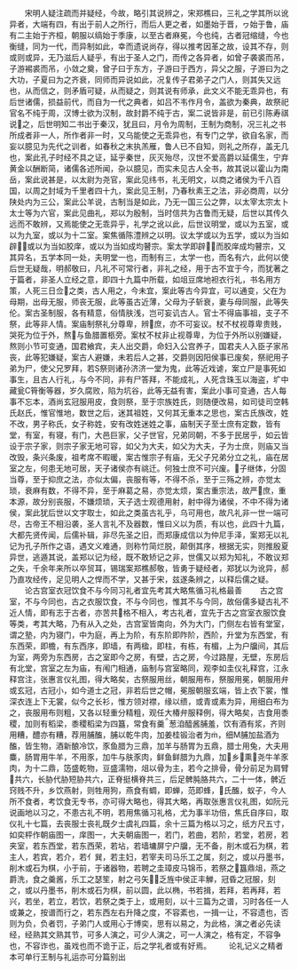 <!-- { "loadSidebar": true } -->
　　宋明人疑注疏而并疑经，今故，略引其说辨之，宋郑樵曰，三礼之学其所以讹异者，大端有四，有出于前人之所行，而后人更之者，如墨始于晋，ヮ始于鲁，庙有二主始于齐桓，朝服以缟始于季康，以至古者麻冕，今也纯，古者冠缩缝，今也衡缝，同为一代，而异制如此，幸而遗说尚存，得以推考因革之故，设其不存，则或则或异，无乃滋后人疑乎，有出于圣人之门，而传之各异者，如曾子袭裘而吊，子游裼裘而吊，小敛之奠，曾子曰于东方，子游曰于西方，异父之服，子游曰为之大功，子夏曰为之齐衰，同师而异说如此，况复传子君弟子之门人，则其失又远也，从而信之，则矛盾可疑，从而疑之，则其说有师承，此文义不能无乖异也，有后世诸儒，损益前代，而自为一代之典者，如吕不韦作月令，盖欲为秦典，故祭祀官名不纯于周，汉博士欲为汉制，故封爵不纯于古，案二说皆非是，前已引陈寿祺说之，后世明知二书出于秦汉，犹且曰，月令为周制，王制为商制，况三礼之书所成者非一人，所作者非一时，又乌能使之无乖异也，有专门之学，欲自名家，而妄以臆见为先代之训者，如春秋之末执羔雁，鲁人已不自知，则礼之所存，盖无几也，案此孔子时经不具之证，延乎秦世，灰灭殆尽，汉世不爱高爵以延儒生，宁弃黄金以酬断简，诸儒各述所闻，杂以臆见，而实未见古人全书，故其说以霍山为南岳，案此说甚是，以太尉为尧官，案此见纬书，礼无明文，以商之诸侯为千八百国，以周之封域为千里者四十九，案此见王制，乃春秋素王之法，非必商周，以分陕处内为三公，案此公羊说，古制当是如此，乃无一国三公之弊，以太宰太宗太卜太士等为六官，案此见曲礼，郑以为殷制，当时信共为古鲁而无疑，后世以其传久远而不敢辨，又焉能使之无乖异乎，礼学之讹以此，后世议明堂，或以为五室，或以为九室，或以为十二室。案焦循陈澧辨之以明。议太学或以为五学，或以为当如辟，或以为当如胶庠，或以为当如成均瞽宗。案太学即辟，而胶庠成均瞽宗，又其异名，五学本同一处，夫明堂一也，而制有三，太学一也，而名有六，此何以使后世无疑哉，明郝敬曰，凡礼不可常行者，非礼之经，用于古不宜于今，而犹著之于篇者，非圣人立经之意，即四十九篇中所载，如俎豆席地袒衣行礼，书名用方策，人死三日佥之类，古人用之，今未宜，案此等古今异宜，可以通变，父在为母期，出母无服，师丧无服，此等虽古近薄，父母为子斩衰，妻与母同服，此等失伦。案古圣制服，各有精意，俗情肤浅，岂可妄讥古人。官士不得庙事祖，支子不祭，此等非人情。案庙制祭礼分尊卑，辨庶，亦不可妄议。杖不杖视尊卑贵贱，哭死为位于外，熬与鱼腊置柩旁。案杖不杖非止视尊卑，为位于外所以别嫌疑，熬则小节可变通，国君飨宾，夫人出交爵，命妇入公宫养子，国君夫人入臣子家吊丧，此等犯嫌疑，案古人避嫌，未若后人之甚，交爵则因阳侯事已废矣，祭祀用子弟为尸，使父兄罗拜，若祭则诸孙济济一堂为鬼，此等近戏谑，案立尸是事死如事生，且古人行礼，与今不同，非有尸答拜，不能成礼，人死含珠玉以海盗，圹中藏瓮С筲衡等器，岁久腐败，陷为坑谷，此等无益有害，案此小事可变通，古人每事不忘本，酒尚玄冠服用皮，食则祭，至于宗族姓氏，则随便改易，如司徒司空韩氏赵氏，惟官惟地，数世之后，迷其祖姓，又何其无重本之思也，案古氏族改，姓不改，男子称氏，女子称姓，安有改姓迷姓之事，庙制天子至士庶有定数，皆有堂，有室，有寝，有门，大邑巨家，父子世官，兄弟同朝，不多于民居乎，如云皆设于宗子家，则宗子家无地可容，如父为大夫，如父为大夫，子为士庶，则庙又当改毁，条兴条废，祖考席不暇暖，案古惟宗子有庙，无父子兄弟分立之礼，庙在居室之左，何患无地可居，天子诸侯亦有祧迁。何独士庶不可兴废。子继体，分固当尊，至于抑庶之法，亦似太偏，丧服有等，不得不杀，至于三殇之辨，亦觉太琐，衰麻有数，不得不异，至于麻葛之易，亦觉太烦，案古重宗法，故严庶，重本源，故分别丧服，不嫌烦琐，天子选士观德用射，射中得为诸侯，不中不得为诸侯，案此犹后世以文字取士，如此之类虽古礼乎，乌可用也，故凡礼非一世一端可尽，古帝王不相沿袭，圣人言礼不及器数，惟曰义以为质，有以也，此四十九篇，大都先贤传闻，后儒补辑，非尽先圣之旧，而郑康成信以为仲尼手泽，案郑无以礼记为孔子所作之语，遇文义难通，则称竹简烂脱，颠倒其序，根据无实，则推殷夏异世，逃遁其说，盖郑以记为经，既不敢矫记之非，世儒又以郑为知礼，不敢议郑之失，千余年来所以卒贸耳，锡瑞案郑樵郝敬，皆勇于疑经者，郑犹以为讹异，郝乃直攻经传，足见明人之悍而不学，又甚于宋，兹遂条辨之，以释后儒之疑。
　　论古宫室衣冠饮食不与今同习礼者宜先考其大略焦循习礼格最善
　　古之宫室，不与今同也，古之衣服饮食，不与今同也，惟其不与今同，故俗儒多疑古礼不近人情，即有志于古者，亦苦共格不相入，考古礼者，宜先于古之宫室衣服饮食等类，考其大略，乃有从入之处，古宫室皆南向，外为大门，门侧左右皆有堂室，谓之塾，内为寝门，中为庭，再上为阶，有东阶即阼阶，西阶，升堂为东西堂，有东西荣，即檐，有东西序，即墙，有两楹，即柱，有栋，有楣，上为户牖间，其后为室，两旁为东西房，古之室即今之房，有壁，古之房，今过路屋，无壁，东房后有北堂，宫室之左为庙，有闱门相通，庙制与宫室略同，观李如圭仪礼释宫，江永释宫注，张惠言仪礼图，得大略矣，古祭服用丝，朝服用布，祭服用冕，朝服用弁或玄冠，古冠小，如今道士之冠，非若后世之帽，冕服朝服玄端，皆上衣下裳，惟深衣连上下无裳，似今之长衫，惟方领对襟，缘以缋，或青或素为异，用细白布为之，丧服用布则粗，又各以轻重分精粗，观任大椿弁服释例，得大略矣，古食用黍稷，加则有稻梁，黍稷稻梁为四簋，常食有羹葱洎醯酱脯羞，饮有酒有浆，齐则用糟，醴亦有糟，荐用脯醢，脯以乾牛肉，加姜桂锻治者为，细М脯加盐酒为醢，皆生物，酒新酿冷饮，豕鱼腊为三鼎，加羊与肠胃为五鼎，腊士用兔，大夫用麋，肠胃用牛羊，不用豕，加牛与肤豕肉，鲜鱼鲜腊为九鼎，加乡熏尧牛羊豕肉，为十二鼎，笾盛乾物，豆盛濡物，俎以骨为主，若今之排骨，骨分前足为肩臂共六，长胁代胁短胁共六，正脊挺横脊共三，后足髀肫胳共六，二十一体，髀近窍贱不升，乡饮燕射，则牲用狗，燕食有蜩，即蝉，范即蜂，氏醢，蚁子，今人所不食者，考饮食无专书，亦可得大略也，得其大略，再取张惠言仪礼图，如阮元说画地以习之，不患古礼不明，若用焦循习礼格，尤为事半功倍，焦氏自序曰，取仪礼十七篇，去丧服士丧礼既夕士虞礼四篇，余十三篇为格以习之，纸方尺五寸，如奕枰作朝庙图一，庠图一，大夫朝庙图一，若门，若曲，若阶，若堂，若房，若夹室，若东西堂，若东西荣，若坫，若墙墉屏宁户牖，无不备，削木或石为棋，若主人，若宾，若介，若亻巽，若主妇，若宰夫司马乐工之属，刻之，或以丹墨书，削木或石为棋，小于前，于诸器物，若聘之圭璋皮马锦币，若祭之簋鼎俎，燕之爵洗，食之羹酱，乐工之瑟笙，射之弓矢乏旌中侯正丰觯，冠昏之冠服，刻之，或以丹墨书，削木或石为棋，前以圆，此以椭，书若揖，若拜，若再拜，若兴，若坐，若立，若饮，若祭之类于上，或用刻，以十三篇为之谱，习时各任一人或兼之，按谱而行之，若东西左右升降之度，不容紊也，一揖一让，不容遗也，否则为负，负者罚，子弟门人或用心于博奕，思有以易之，为此格，演之者必先读经，经熟其文熟其节，可多人演之，可少人演之，可一人演之，格有定，不容争也，不容诈也，虽戏也而不诡于正，后之学礼者或有好焉。
　　论礼记义之精者本可单行王制与礼运亦可分篇别出
